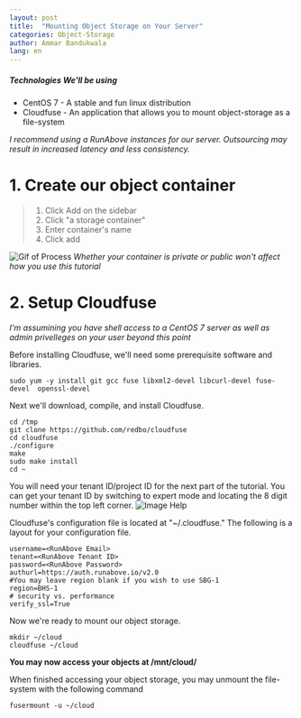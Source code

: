 ```yaml
---
layout: post
title:  "Mounting Object Storage on Your Server"
categories: Object-Storage
author: Ammar Bandukwala
lang: en
---
```

##### Technologies We'll be using
+ CentOS 7 - A stable  and fun linux distribution
+ Cloudfuse - An application that allows you to mount object-storage as a file-system

*I recommend using a RunAbove instances for our server. Outsourcing may result in increased latency and less consistency.*
# 1. Create our object container
> 1. Click Add on the sidebar
> 2. Click "a storage container"
> 3. Enter container's name
> 4. Click add

![Gif of Process](https://sk.gy/raw/PosterEel)
*Whether your container is private or public won't affect how you use this tutorial*
# 2. Setup Cloudfuse
*I'm assumining you have shell access to a CentOS 7 server as well as admin privelleges on your user beyond this point*

Before installing Cloudfuse, we'll need some prerequisite software and libraries.
```
sudo yum -y install git gcc fuse libxml2-devel libcurl-devel fuse-devel  openssl-devel
```

Next we'll download, compile, and install Cloudfuse.
```
cd /tmp
git clone https://github.com/redbo/cloudfuse
cd cloudfuse
./configure
make
sudo make install
cd ~
```

You will need your tenant ID/project ID for the next part of the tutorial. You can get your tenant ID by switching to expert mode and locating the 8 digit number within the top left corner.
![Image Help](https://sk.gy/raw/ReloadSaluki)

Cloudfuse's configuration file is located at "~/.cloudfuse." The following is a layout for your configuration file.
```
username=<RunAbove Email>
tenant=<RunAbove Tenant ID>
password=<RunAbove Password>
authurl=https://auth.runabove.io/v2.0
#You may leave region blank if you wish to use SBG-1
region=BHS-1
# security vs. performance
verify_ssl=True
```

Now we're ready to mount our object storage.

```
mkdir ~/cloud
cloudfuse ~/cloud
```

__You may now access your objects at /mnt/cloud/__


When finished accessing your object storage, you may unmount the file-system with the following command

```
fusermount -u ~/cloud
```


